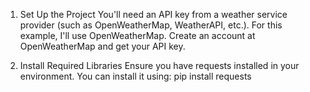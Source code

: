 1. Set Up the Project
You'll need an API key from a weather service provider (such as OpenWeatherMap, WeatherAPI, etc.). For this example, I'll use OpenWeatherMap. Create an account at OpenWeatherMap and get your API key.

2. Install Required Libraries
Ensure you have requests installed in your environment. You can install it using: pip install requests

